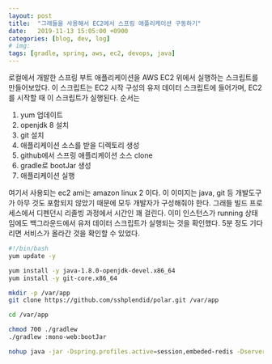 ```yaml
---
layout: post
title:  "그래들을 사용해서 EC2에서 스프링 애플리케이션 구동하기"
date:   2019-11-13 15:05:00 +0900
categories: [blog, dev, log]
# img: 
tags: [gradle, spring, aws, ec2, devops, java]
---
```


로컬에서 개발한 스프링 부트 애플리케이션을 AWS EC2 위에서 실행하는 스크립트를 만들어보았다.
이 스크립트는 EC2 시작 구성의 유저 데이터 스크립트에 들어가며, EC2를 시작할 때 이 스크립트가 실행된다.
순서는

1. yum 업데이트
  1. openjdk 8 설치
  2. git 설치
2. 애플리케이션 소스를 받을 디렉토리 생성
3. github에서 스프링 애플리케이션 소스 clone
4. gradle로 bootJar 생성
5. 애플리케이션 실행

여기서 사용되는 ec2 ami는 amazon linux 2 이다. 이 이미지는 java, git 등 개발도구가 아무 것도 포함되지 않았기 때문에 모두 개발자가 구성해줘야 한다.
그래들 빌드 프로세스에서 디펜던시 리졸빙 과정에서 시간인 꽤 걸린다. 이미 인스턴스가 running 상태임에도 백그라운드에서 유저 데이터 스크립트가 실행되는 것을 확인했다.
5분 정도 기다리면 서비스가 올라간 것을 확인할 수 있었다.


```bash
#!/bin/bash
yum update -y 

yum install -y java-1.8.0-openjdk-devel.x86_64
yum install -y git-core.x86_64

mkdir -p /var/app
git clone https://github.com/sshplendid/polar.git /var/app

cd /var/app

chmod 700 ./gradlew
./gradlew :mono-web:bootJar

nohup java -jar -Dspring.profiles.active=session,embeded-redis -Dserver.port=80 /var/app/mono-web/build/libs/mono-web-0.0.1-SNAPSHOT.jar > app.log &
```
